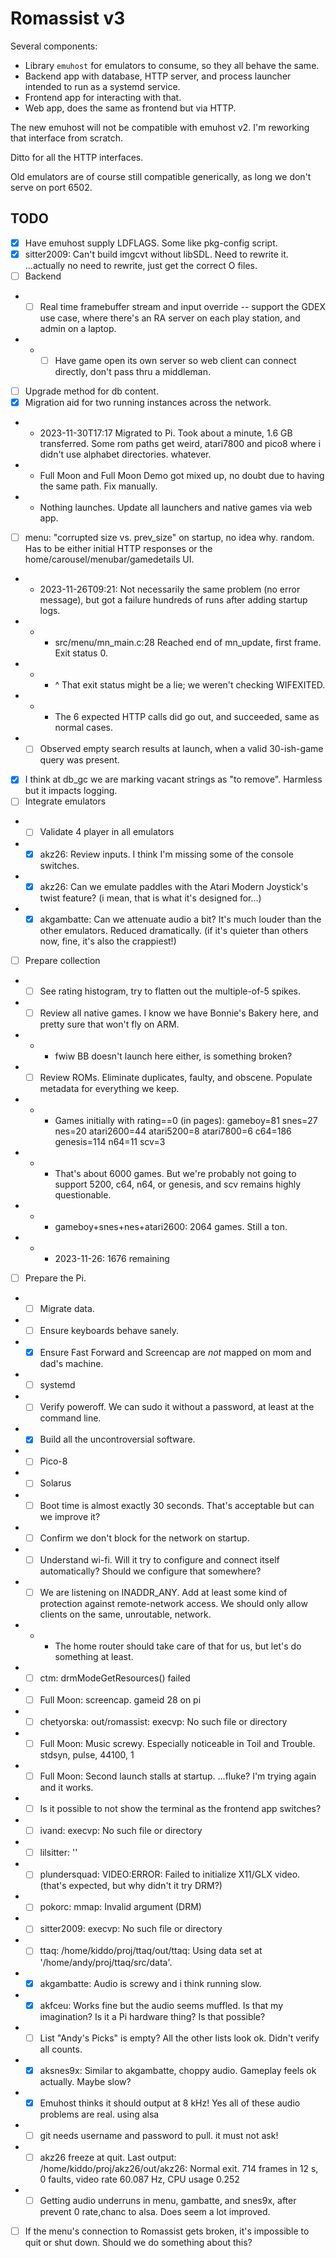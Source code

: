 # Romassist v3

Several components:
- Library `emuhost` for emulators to consume, so they all behave the same.
- Backend app with database, HTTP server, and process launcher intended to run as a systemd service.
- Frontend app for interacting with that.
- Web app, does the same as frontend but via HTTP.

The new emuhost will not be compatible with emuhost v2. I'm reworking that interface from scratch.

Ditto for all the HTTP interfaces.

Old emulators are of course still compatible generically, as long we don't serve on port 6502.

## TODO

- [x] Have emuhost supply LDFLAGS. Some like pkg-config script.
- [x] sitter2009: Can't build imgcvt without libSDL. Need to rewrite it. ...actually no need to rewrite, just get the correct O files.
- [ ] Backend
- - [ ] Real time framebuffer stream and input override -- support the GDEX use case, where there's an RA server on each play station, and admin on a laptop.
- - - [ ] Have game open its own server so web client can connect directly, don't pass thru a middleman.
- [ ] Upgrade method for db content.
- [x] Migration aid for two running instances across the network.
- - 2023-11-30T17:17 Migrated to Pi. Took about a minute, 1.6 GB transferred. Some rom paths get weird, atari7800 and pico8 where i didn't use alphabet directories. whatever.
- - Full Moon and Full Moon Demo got mixed up, no doubt due to having the same path. Fix manually.
- - Nothing launches. Update all launchers and native games via web app.
- [ ] menu: "corrupted size vs. prev_size" on startup, no idea why. random. Has to be either initial HTTP responses or the home/carousel/menubar/gamedetails UI.
- - 2023-11-26T09:21: Not necessarily the same problem (no error message), but got a failure hundreds of runs after adding startup logs.
- - - src/menu/mn_main.c:28 Reached end of mn_update, first frame. Exit status 0.
- - - ^ That exit status might be a lie; we weren't checking WIFEXITED.
- - - The 6 expected HTTP calls did go out, and succeeded, same as normal cases.
- - [ ] Observed empty search results at launch, when a valid 30-ish-game query was present.
- [x] I think at db_gc we are marking vacant strings as "to remove". Harmless but it impacts logging.
- [ ] Integrate emulators
- - [ ] Validate 4 player in all emulators
- - [x] akz26: Review inputs. I think I'm missing some of the console switches.
- - [x] akz26: Can we emulate paddles with the Atari Modern Joystick's twist feature? (i mean, that is what it's designed for...)
- - [x] akgambatte: Can we attenuate audio a bit? It's much louder than the other emulators. Reduced dramatically. (if it's quieter than others now, fine, it's also the crappiest!)
- [ ] Prepare collection
- - [ ] See rating histogram, try to flatten out the multiple-of-5 spikes.
- - [ ] Review all native games. I know we have Bonnie's Bakery here, and pretty sure that won't fly on ARM.
- - - fwiw BB doesn't launch here either, is something broken?
- - [ ] Review ROMs. Eliminate duplicates, faulty, and obscene. Populate metadata for everything we keep.
- - - Games initially with rating==0 (in pages): gameboy=81 snes=27 nes=20 atari2600=44 atari5200=8 atari7800=6 c64=186 genesis=114 n64=11 scv=3
- - - That's about 6000 games. But we're probably not going to support 5200, c64, n64, or genesis, and scv remains highly questionable.
- - - gameboy+snes+nes+atari2600: 2064 games. Still a ton.
- - - 2023-11-26: 1676 remaining
- [ ] Prepare the Pi.
- - [ ] Migrate data.
- - [ ] Ensure keyboards behave sanely.
- - [x] Ensure Fast Forward and Screencap are *not* mapped on mom and dad's machine.
- - [ ] systemd
- - [ ] Verify poweroff. We can sudo it without a password, at least at the command line.
- - [x] Build all the uncontroversial software.
- - [ ] Pico-8
- - [ ] Solarus
- - [ ] Boot time is almost exactly 30 seconds. That's acceptable but can we improve it?
- - [ ] Confirm we don't block for the network on startup.
- - [ ] Understand wi-fi. Will it try to configure and connect itself automatically? Should we configure that somewhere?
- - [ ] We are listening on INADDR_ANY. Add at least some kind of protection against remote-network access. We should only allow clients on the same, unroutable, network.
- - - The home router should take care of that for us, but let's do something at least.
- - [ ] ctm: drmModeGetResources() failed
- - [ ] Full Moon: screencap. gameid 28 on pi
- - [ ] chetyorska: out/romassist: execvp: No such file or directory
- - [ ] Full Moon: Music screwy. Especially noticeable in Toil and Trouble. stdsyn, pulse, 44100, 1
- - [ ] Full Moon: Second launch stalls at startup. ...fluke? I'm trying again and it works.
- - [ ] Is it possible to not show the terminal as the frontend app switches?
- - [ ] ivand: execvp: No such file or directory
- - [ ] lilsitter: ''
- - [ ] plundersquad: VIDEO:ERROR: Failed to initialize X11/GLX video. (that's expected, but why didn't it try DRM?)
- - [ ] pokorc: mmap: Invalid argument (DRM)
- - [ ] sitter2009: execvp: No such file or directory
- - [ ] ttaq: /home/kiddo/proj/ttaq/out/ttaq: Using data set at '/home/andy/proj/ttaq/src/data'.
- - [x] akgambatte: Audio is screwy and i think running slow.
- - [x] akfceu: Works fine but the audio seems muffled. Is that my imagination? Is it a Pi hardware thing? Is that possible?
- - [ ] List "Andy's Picks" is empty? All the other lists look ok. Didn't verify all counts.
- - [x] aksnes9x: Similar to akgambatte, choppy audio. Gameplay feels ok actually. Maybe slow?
- - [x] Emuhost thinks it should output at 8 kHz! Yes all of these audio problems are real. using alsa
- - [ ] git needs username and password to pull. it must not ask!
- - [ ] akz26 freeze at quit. Last output: /home/kiddo/proj/akz26/out/akz26: Normal exit. 714 frames in 12 s, 0 faults, video rate 60.087 Hz, CPU usage 0.252
- - [ ] Getting audio underruns in menu, gambatte, and snes9x, after prevent 0 rate,chanc to alsa. Does seem a lot improved.
- [ ] If the menu's connection to Romassist gets broken, it's impossible to quit or shut down. Should we do something about this?
